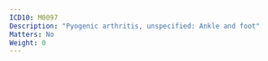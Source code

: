 ```yaml
---
ICD10: M0097
Description: "Pyogenic arthritis, unspecified: Ankle and foot"
Matters: No
Weight: 0
---
```

